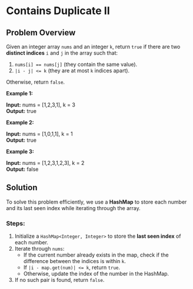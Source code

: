 # Contains Duplicate II

## Problem Overview
Given an integer array `nums` and an integer `k`, return `true` if there are two **distinct indices** `i` and `j` in the array such that:

1. `nums[i] == nums[j]` (they contain the same value).
2. `|i - j| <= k` (they are at most `k` indices apart).

Otherwise, return `false`.

**Example 1:**

**Input:** nums = [1,2,3,1], k = 3  
**Output:** true

**Example 2:**

**Input:** nums = [1,0,1,1], k = 1  
**Output:** true

**Example 3:**

**Input:** nums = [1,2,3,1,2,3], k = 2  
**Output:** false

## Solution
To solve this problem efficiently, we use a **HashMap** to store each number and its last seen index while iterating through the array.

### Steps:
1. Initialize a `HashMap<Integer, Integer>` to store the **last seen index** of each number.
2. Iterate through `nums`:
    - If the current number already exists in the map, check if the difference between the indices is within `k`.
    - If `|i - map.get(num)| <= k`, return `true`.
    - Otherwise, update the index of the number in the HashMap.
3. If no such pair is found, return `false`.